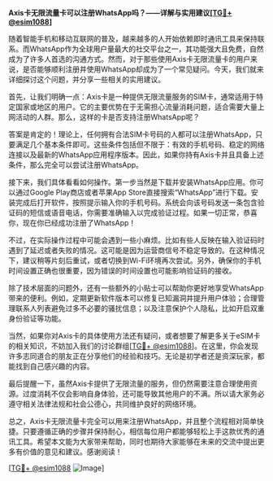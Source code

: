 **Axis卡无限流量卡可以注册WhatsApp吗？——详解与实用建议[[TG💪+ @esim1088](https://t.me/s/esim1088)]**

随着智能手机和移动互联网的普及，越来越多的人开始依赖即时通讯工具来保持联系。而WhatsApp作为全球用户量最大的社交平台之一，其功能强大且免费，自然成为了许多人首选的沟通方式。然而，对于那些使用Axis卡无限流量卡的用户来说，是否能够顺利注册并使用WhatsApp却成为了一个常见疑问。今天，我们就来详细探讨这个问题，并分享一些相关的实用建议。

首先，让我们明确一点：Axis卡是一种提供无限流量服务的SIM卡，通常适用于特定国家或地区的用户。它的主要优势在于无需担心流量消耗问题，适合需要大量上网活动的人群。那么，这样的卡是否支持注册WhatsApp呢？

答案是肯定的！理论上，任何拥有合法SIM卡号码的人都可以注册WhatsApp，只要满足几个基本条件即可。这些条件包括但不限于：有效的手机号码、稳定的网络连接以及最新的WhatsApp应用程序版本。因此，如果你持有Axis卡并且具备上述条件，那么完全可以尝试注册WhatsApp。

接下来，我们具体看看如何操作。第一步当然是下载并安装WhatsApp应用。你可以通过Google Play商店或者苹果App Store直接搜索“WhatsApp”进行下载。安装完成后打开软件，按照提示输入你的手机号码。系统会向该号码发送一条包含验证码的短信或语音电话，你需要准确输入以完成验证过程。如果一切正常，恭喜你，现在你已经成功注册了WhatsApp！

不过，在实际操作过程中可能会遇到一些小麻烦。比如有些人反映在输入验证码时遇到了延迟或者失败的情况。这可能是因为运营商信号不稳定导致的。在这种情况下，建议稍等片刻后重试，或者切换到Wi-Fi环境再次尝试。另外，确保你的手机时间设置正确也很重要，因为错误的时间设置也可能影响验证码的接收。

除了技术层面的问题外，还有一些额外的小贴士可以帮助你更好地享受WhatsApp带来的便利。例如，定期更新软件版本可以修复已知漏洞并提升用户体验；合理管理联系人列表避免过多不必要的骚扰信息；以及注意保护个人隐私，比如开启双重身份验证等功能。

当然，如果你对Axis卡的具体使用方法还有疑问，或者想要了解更多关于eSIM卡的相关知识，不妨加入我们的讨论群组[[TG💪+ @esim1088](https://t.me/s/esim1088)]。在这里，你会发现许多志同道合的朋友正在分享他们的经验和技巧。无论是初学者还是资深玩家，都能找到自己感兴趣的内容。

最后提醒一下，虽然Axis卡提供了无限流量的服务，但仍然需要注意合理使用资源。过度消耗不仅会影响自身体验，还可能导致其他用户的不满。所以请大家务必遵守相关法律法规和社会公德心，共同维护良好的网络环境。

总之，Axis卡无限流量卡完全可以用来注册WhatsApp，并且整个流程相对简单快捷。只要遵循正确的步骤并保持耐心，相信每位用户都能够轻松上手这款优秀的通讯工具。希望本文能为大家带来帮助，同时也期待大家能够在未来的交流中提出更多有价值的意见和建议。感谢阅读！

[[TG💪+ @esim1088](https://t.me/s/esim1088) ![Image](https://i.postimg.cc/4NQfJmqS/Snipaste-2025-05-13-00-14-12.png)]